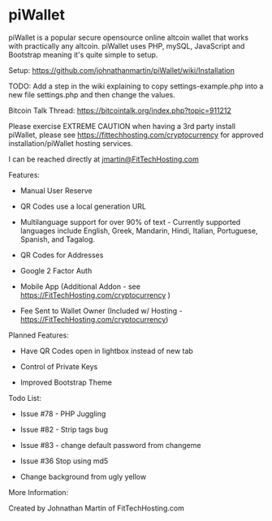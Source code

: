 piWallet
========

piWallet is a popular secure opensource online altcoin wallet that works with practically any altcoin. piWallet uses PHP, mySQL, JavaScript and Bootstrap meaning it's quite simple to setup. 

Setup: https://github.com/johnathanmartin/piWallet/wiki/Installation

TODO: Add a step in the wiki explaining to copy settings-example.php into a new file settings.php and then change the values.

Bitcoin Talk Thread: https://bitcointalk.org/index.php?topic=911212

Please exercise EXTREME CAUTION when having a 3rd party install piWallet, please see https://fittechhosting.com/cryptocurrency for approved installation/piWallet hosting services. 

I can be reached directly at jmartin@FitTechHosting.com

Features:

- Manual User Reserve

- QR Codes use a local generation URL 

- Multilanguage support for over 90% of text - Currently supported languages include English, Greek, Mandarin, Hindi, Italian, Portuguese, Spanish, and Tagalog.

- QR Codes for Addresses

- Google 2 Factor Auth

- Mobile App (Additional Addon - see https://FitTechHosting.com/cryptocurrency )

- Fee Sent to Wallet Owner (Included w/ Hosting - https://FitTechHosting.com/cryptocurrency)

Planned Features:

- Have QR Codes open in lightbox instead of new tab

- Control of Private Keys

- Improved Bootstrap Theme 

Todo List:

- Issue #78 - PHP Juggling 

- Issue #82 - Strip tags bug

- Issue #83 - change default password from changeme

- Issue #36  Stop using md5

- Change background from ugly yellow

 
More Information:

Created by Johnathan Martin of FitTechHosting.com
